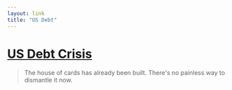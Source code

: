 ```yaml
---
layout: link
title: "US Debt"
---
```


# [US Debt Crisis][quietube]

>  The house of cards has already been built. There's no painless way to dismantle it now.


[quietube]: http://www.quietube.com/v.php/http://www.youtube.com/watch?v=Jjv-MtGpj2U&feature=player_embedded
    "US Debt Crisis"





